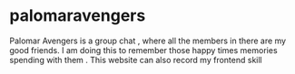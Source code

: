 # palomaravengers
Palomar Avengers is a group chat , where all the members in there are my good friends. I am doing this to remember those happy times memories spending with them . This website can also record my frontend skill
